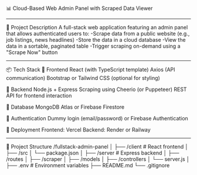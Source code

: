 📊 Cloud-Based Web Admin Panel with Scraped Data Viewer

---

🧩 Project Description
A full-stack web application featuring an admin panel that allows authenticated users to:
-Scrape data from a public website (e.g., job listings, news headlines)
-Store the data in a cloud database
-View the data in a sortable, paginated table
-Trigger scraping on-demand using a "Scrape Now" button

---

📦 Tech Stack
🔹 Frontend
React (with TypeScript template)
Axios (API communication)
Bootstrap or Tailwind CSS (optional for styling)

🔹 Backend
Node.js + Express
Scraping using Cheerio (or Puppeteer)
REST API for frontend interaction

🔹 Database
MongoDB Atlas or Firebase Firestore

🔹 Authentication
Dummy login (email/password) or Firebase Authentication

🔹 Deployment
Frontend: Vercel
Backend: Render or Railway

---

📁 Project Structure
/fullstack-admin-panel
│
├── /client                 # React frontend
│   ├── /src
│   └── package.json
│
├── /server                 # Express backend
│   ├── /routes
│   ├── /scraper
│   ├── /models
│   ├── /controllers
│   └── server.js
│
├── .env                    # Environment variables
├── README.md
└── .gitignore
